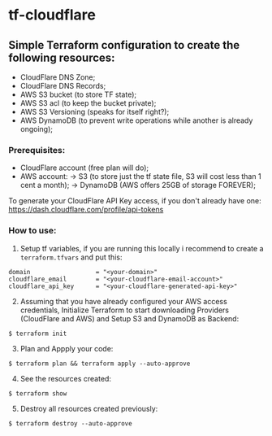 # tf-cloudflare

## Simple Terraform configuration to create the following resources:

- CloudFlare    DNS Zone;
- CloudFlare    DNS Records;
- AWS           S3 bucket (to store TF state);
- AWS           S3 acl (to keep the bucket private);
- AWS           S3 Versioning (speaks for itself right?);
- AWS           DynamoDB (to prevent write operations while another is already ongoing);

### Prerequisites:

- CloudFlare account (free plan will do);
- AWS account:
-> S3 (to store just the tf state file, S3 will cost less than 1 cent a month);
-> DynamoDB (AWS offers 25GB of storage FOREVER);

To generate your CloudFlare API Key access, if you don't already have one:
https://dash.cloudflare.com/profile/api-tokens

### How to use:

1. Setup tf variables, if you are running this locally i recommend to create a `terraform.tfvars` and put this:

```
domain                  = "<your-domain>"
cloudflare_email        = "<your-cloudflare-email-account>"
cloudflare_api_key      = "<your-cloudflare-generated-api-key>"
```

2. Assuming that you have already configured your AWS access credentials, Initialize Terraform to start downloading Providers (CloudFlare and AWS) and Setup S3 and DynamoDB as Backend:

`$ terraform init`

3. Plan and Appply your code:

`$ terraform plan && terraform apply --auto-approve`

4. See the resources created:

`$ terraform show`

5. Destroy all resources created previously:

`$ terraform destroy --auto-approve`

